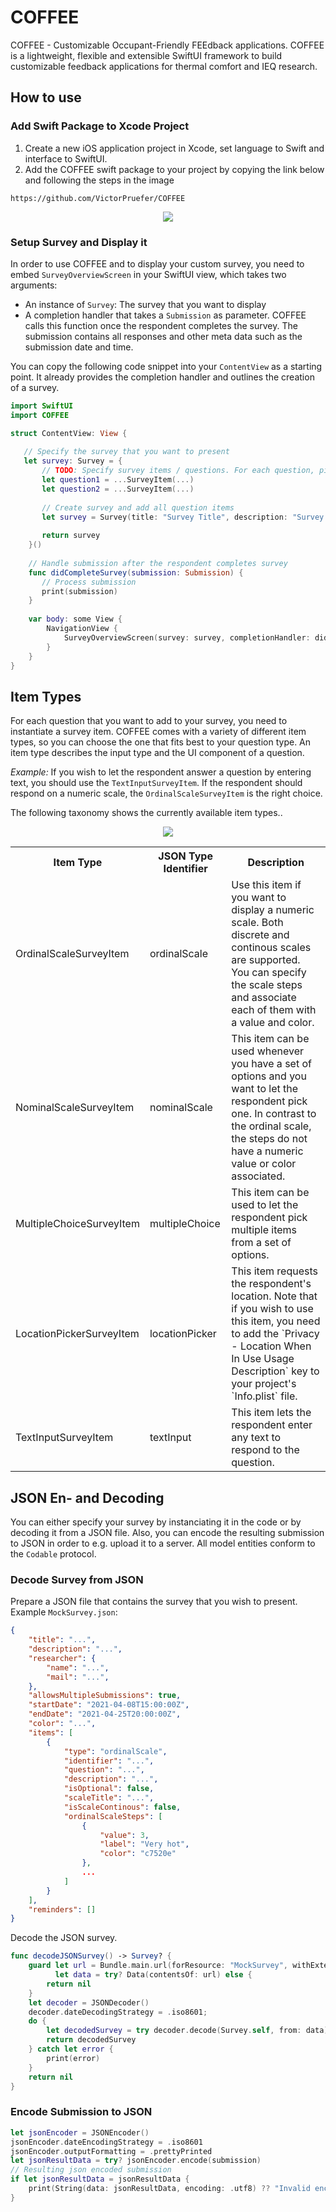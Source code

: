 # COFFEE
COFFEE - Customizable Occupant-Friendly FEEdback applications. COFFEE is a lightweight, flexible and extensible SwiftUI framework to build customizable feedback applications for thermal comfort and IEQ research.

## How to use

### Add Swift Package to Xcode Project
1. Create a new iOS application project in Xcode, set language to Swift and interface to SwiftUI.
2. Add the COFFEE swift package to your project by copying the link below and following the steps in the image
```
https://github.com/VictorPruefer/COFFEE
```
<center>
<img src="Sources/COFFEE/Resources/AddPackageInstructions.jpg"/>
</center>

### Setup Survey and Display it
In order to use COFFEE and to display your custom survey, you need to embed `SurveyOverviewScreen` in your SwiftUI view, which takes two arguments:
- An instance of `Survey`: The survey that you want to display
- A completion handler that takes a `Submission` as parameter. COFFEE calls this function once the respondent completes the survey. The submission contains all responses and other meta data such as the submission date and time.

You can copy the following code snippet into your `ContentView` as a starting point. It already provides the completion handler and outlines the creation of a survey.

```swift
import SwiftUI
import COFFEE

struct ContentView: View {
   
   // Specify the survey that you want to present
   let survey: Survey = {
       // TODO: Specify survey items / questions. For each question, pick an item type that fits best (see section 'Item Types')
       let question1 = ...SurveyItem(...)
       let question2 = ...SurveyItem(...)
       
       // Create survey and add all question items
       let survey = Survey(title: "Survey Title", description: "Survey Description", allowsMultipleSubmissions: true, startDate: Date(), endDate: Calendar.current.date(byAdding: .day, value: 1, to: Date())!, items: [question1, question2], color: "42a7f5")
       
       return survey
    }()
   
    // Handle submission after the respondent completes survey
    func didCompleteSurvey(submission: Submission) {
       // Process submission
       print(submission)
    }
    
    var body: some View {
        NavigationView {
            SurveyOverviewScreen(survey: survey, completionHandler: didCompleteSurvey(submission:))
        }
    }
}
```

## Item Types

For each question that you want to add to your survey, you need to instantiate a survey item. COFFEE comes with a variety of different item types, so you can choose the one that fits best to your question type. An item type describes the input type and the UI component of a question. 

*Example:* If you wish to let the respondent answer a question by entering text, you should use the `TextInputSurveyItem`. If the respondent should respond on a numeric scale, the `OrdinalScaleSurveyItem` is the right choice.

The following taxonomy shows the currently available item types..

<center>
<img src="Sources/COFFEE/Resources/ItemTaxonomy.jpg"/>
</center>

<table>
  <tr>
    <th>Item Type</th><th>JSON Type Identifier</th><th>Description</th>
  </tr>
  <tr>
    <td>OrdinalScaleSurveyItem</td><td>ordinalScale</td><td>Use this item if you want to display a numeric scale. Both discrete and continous scales are supported. You can specify the scale steps and associate each of them with a value and color.</td>
  </tr>
  <tr>
    <td>NominalScaleSurveyItem</td><td>nominalScale</td><td>This item can be used whenever you have a set of options and you want to let the respondent pick one. In contrast to the ordinal scale, the steps do not have a numeric value or color associated.</td>
  </tr>
  <tr>
    <td>MultipleChoiceSurveyItem</td><td>multipleChoice</td><td>This item can be used to let the respondent pick multiple items from a set of options.</td>
  </tr>
  <tr>
    <td>LocationPickerSurveyItem</td><td>locationPicker</td><td>This item requests the respondent's location. Note that if you wish to use this item, you need to add the `Privacy - Location When In Use Usage Description` key to your project's `Info.plist` file.</td>
  </tr>
  <tr>
    <td>TextInputSurveyItem</td><td>textInput</td><td>This item lets the respondent enter any text to respond to the question.</td>
  </tr>
</table>

## JSON En- and Decoding

You can either specify your survey by instanciating it in the code or by decoding it from a JSON file. Also, you can encode the resulting submission to JSON in order to e.g. upload it to a server. All model entities conform to the `Codable` protocol.

### Decode Survey from JSON

Prepare a JSON file that contains the survey that you wish to present. Example `MockSurvey.json`:
```json
{
    "title": "...",
    "description": "...",
    "researcher": {
        "name": "...",
        "mail": "...",
    },
    "allowsMultipleSubmissions": true,
    "startDate": "2021-04-08T15:00:00Z",
    "endDate": "2021-04-25T20:00:00Z",
    "color": "...",
    "items": [
        {
            "type": "ordinalScale",
            "identifier": "...",
            "question": "...",
            "description": "...",
            "isOptional": false,
            "scaleTitle": "...",
            "isScaleContinous": false,
            "ordinalScaleSteps": [
                {
                    "value": 3,
                    "label": "Very hot",
                    "color": "c7520e"
                },
                ...
            ]
        }
    ],
    "reminders": []
}

```

Decode the JSON survey.
```swift
func decodeJSONSurvey() -> Survey? {
    guard let url = Bundle.main.url(forResource: "MockSurvey", withExtension: "json"),
          let data = try? Data(contentsOf: url) else {
        return nil
    }
    let decoder = JSONDecoder()
    decoder.dateDecodingStrategy = .iso8601;
    do {
        let decodedSurvey = try decoder.decode(Survey.self, from: data)
        return decodedSurvey
    } catch let error {
        print(error)
    }
    return nil
}
```

### Encode Submission to JSON

```swift
let jsonEncoder = JSONEncoder()
jsonEncoder.dateEncodingStrategy = .iso8601
jsonEncoder.outputFormatting = .prettyPrinted
let jsonResultData = try? jsonEncoder.encode(submission)
// Resulting json encoded submission
if let jsonResultData = jsonResultData {
    print(String(data: jsonResultData, encoding: .utf8) ?? "Invalid encodation")
}
```
